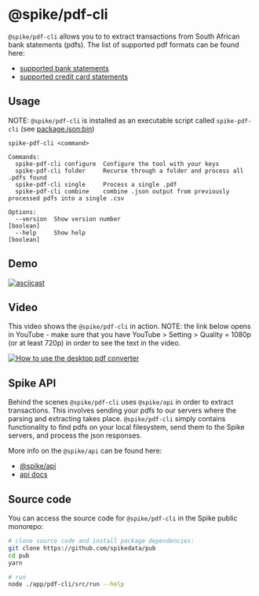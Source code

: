 # @spike/pdf-cli

`@spike/pdf-cli` allows you to to extract transactions from South African bank statements (pdfs). The list of supported pdf formats can be found here:

- [supported bank statements](https://app.spikedata.co.za/docs/solutions/statement-processing/statement-library.html)
- [supported credit card statements](https://app.spikedata.co.za/docs/solutions/statement-processing/creditcard-library.html)

## Usage

NOTE: `@spike/pdf-cli` is installed as an executable script called `spike-pdf-cli` (see [package.json:bin](https://github.com/spikedata/pub/blob/master/app/pdf-cli/package.json))

```log
spike-pdf-cli <command>

Commands:
  spike-pdf-cli configure  Configure the tool with your keys
  spike-pdf-cli folder     Recurse through a folder and process all .pdfs found
  spike-pdf-cli single     Process a single .pdf
  spike-pdf-cli combine    combine .json output from previously processed pdfs into a single .csv

Options:
  --version  Show version number                                                           [boolean]
  --help     Show help                                                                     [boolean]
```

## Demo

[![asciicast](https://asciinema.org/a/417070.svg)](https://asciinema.org/a/417070)

## Video

This video shows the `@spike/pdf-cli` in action. NOTE: the link below opens in YouTube - make sure that you have YouTube > Setting > Quality = 1080p (or at least 720p) in order to see the text in the video.

[![How to use the desktop pdf converter](http://img.youtube.com/vi/IA85VADi-6g/0.jpg)](https://www.youtube.com/watch?v=IA85VADi-6g "How to use the desktop pdf converter")

## Spike API

Behind the scenes `@spike/pdf-cli` uses `@spike/api` in order to extract transactions. This involves sending your pdfs to our servers where the parsing and extracting takes place. `@spike/pdf-cli` simply contains functionality to find pdfs on your local filesystem, send them to the Spike servers, and process the json responses.

More info on the `@spike/api` can be found here:

- [@spike/api](https://www.npmjs.com/package/@spike/api)
- [api docs](https://app.spikedata.co.za/docs/code/api/pdf/)

## Source code

You can access the source code for `@spike/pdf-cli` in the Spike public monorepo:

```bash
# clone source code and install package dependencies:
git clone https://github.com/spikedata/pub
cd pub
yarn

# run
node ./app/pdf-cli/src/run --help
```
